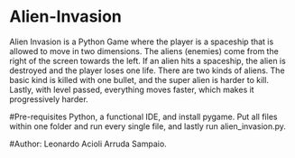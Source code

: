 # Alien-Invasion
Alien Invasion is a Python Game where the player is a spaceship that is allowed to move in two dimensions. The aliens (enemies) 
come from the right of the screen towards the left. If an alien hits a spaceship, the alien is destroyed and the player loses one
life. There are two kinds of aliens. The basic kind is killed with one bullet, and the super alien is harder to kill. Lastly, with 
level passed, everything moves faster, which makes it progressively harder.

#Pre-requisites
Python, a functional IDE, and install pygame. Put all files within one folder and run every single file, and lastly run alien_invasion.py.

#Author:
Leonardo Acioli Arruda Sampaio.


